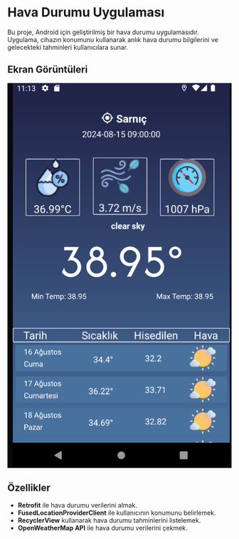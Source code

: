 # Hava Durumu Uygulaması

Bu proje, Android için geliştirilmiş bir hava durumu uygulamasıdır. Uygulama, cihazın konumunu kullanarak anlık hava durumu bilgilerini ve gelecekteki tahminleri kullanıcılara sunar.

## Ekran Görüntüleri
![Hava Durumu Uygulaması](https://github.com/ServetErdogan09/Hava-Durumu-Uygulamasi/blob/main/Running%20Devices%20-%20HavaDurumuUygulamasi%2014.08.2024%2014_13_51.png)

## Özellikler
- **Retrofit** ile hava durumu verilerini almak.
- **FusedLocationProviderClient** ile kullanıcının konumunu belirlemek.
- **RecyclerView** kullanarak hava durumu tahminlerini listelemek.
- **OpenWeatherMap API** ile hava durumu verilerini çekmek.
